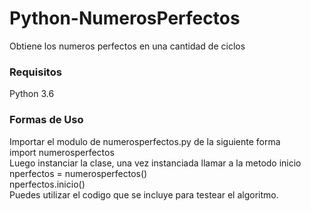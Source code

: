 <h1>Python-NumerosPerfectos</h1>
Obtiene los numeros perfectos en una cantidad de ciclos 
<h3>Requisitos</h3>
Python 3.6
<h3>Formas de Uso</h3>
Importar el modulo de numerosperfectos.py de la siguiente forma</br>
import numerosperfectos</br>
Luego instanciar la clase, una vez instanciada llamar a la metodo inicio</br>
nperfectos = numerosperfectos()</br>
nperfectos.inicio()</br>
Puedes utilizar el codigo que se incluye para testear el algoritmo.